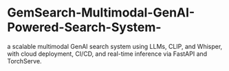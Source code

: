 # GemSearch-Multimodal-GenAI-Powered-Search-System-
a scalable multimodal GenAI search system using LLMs, CLIP, and Whisper, with cloud deployment, CI/CD, and real-time inference via FastAPI and TorchServe.
